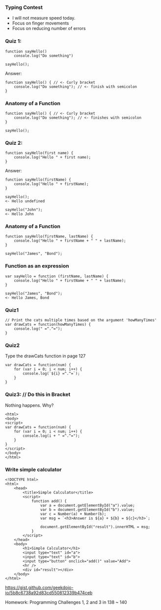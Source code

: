 ### Typing Contest
* I will not measure speed today.
* Focus on finger movements
* Focus on reducing number of errors



### Quiz 1:
```
function sayHello()
    console.log("Do something")

sayHello();
```

Answer:
```
function sayHello() { // <- Curly bracket
    console.log("Do something"); // <- finish with semicolon
}
```

### Anatomy of a Function

```
function sayHello() { // <- Curly bracket
    console.log("Do something"); // <- finishes with semicolon
}

sayHello();
```

### Quiz 2:
```
function sayHello(first name) {
    console.log("Hello " + first name);
}
```

Answer:

```
function sayHello(firstName) {
    console.log("Hello " + firstName);
}

sayHello();
<- Hello undefined

sayHello("John");
<- Hello John
```

### Anatomy of a Function
```
function sayHello(firstName, lastName) {
    console.log("Hello " + firstName + " " + lastName);
}

sayHello("James", "Bond");
```

### Function as an expression

```
var sayHello = function (firstName, lastName) {
    console.log("Hello " + firstName + " " + lastName);
}

sayHello("James", "Bond");
<- Hello James, Bond
```

### Quiz1
```
// Print the cats multiple times based on the argument 'howManyTimes'
var drawCats = function(howManyTimes) {
    console.log(" =^.^=");
}
```

### Quiz2
Type the drawCats function in page 127

```
var drawCats = function(num) {
    for (var i = 0; i < num; i++) {
        console.log(`${i} =^.^=`);
    }
}
```

### Quiz3: // Do this in Bracket

Nothing happens. Why?

```
<html>
<body>
<script>
var drawCats = function(num) {
    for (var i = 0; i < num; i++) {
        console.log(i + " =^.^=");
    }
}    
</script>    
</body>
</html>
```


### Write simple calculator

```
<!DOCTYPE html>
<html>
    <head>
        <title>Simple Calculator</title>
        <script>
            function add() {
                var a = document.getElementById("a").value;
                var b = document.getElementById("b").value;
                var c = Number(a) + Number(b);
                var msg = `<h3>Answer is ${a} + ${b} = ${c}</h3>`;
                
                document.getElementById("result").innerHTML = msg;
            }
        </script>
    </head>
    <body>
        <h1>Simple Calculator</h1>
        <input type="text" id="a">
        <input type="text" id="b">
        <input type="button" onclick="add()" value="Add">
        <hr />
        <div id="result"></div>
    </body>
</html>
```

https://gist.github.com/geekdojo-io/5b8c6738a92d83cd550812339b474ceb


Homework: Programming Challenges 1, 2 and 3 in 138 ~ 140
